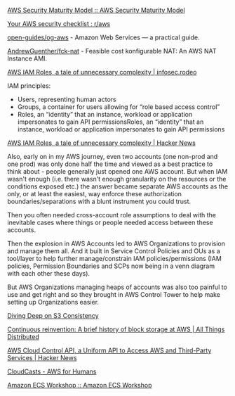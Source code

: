[AWS Security Maturity Model :: AWS Security Maturity Model](https://maturitymodel.security.aws.dev/en/model/)

[Your AWS security checklist : r/aws](https://www.reddit.com/r/aws/comments/w4iq79/your_aws_security_checklist/)

[open-guides/og-aws](https://github.com/open-guides/og-aws) - Amazon Web Services — a practical guide.

[AndrewGuenther/fck-nat](https://github.com/AndrewGuenther/fck-nat) - Feasible cost konfigurable NAT: An AWS NAT Instance AMI.

[AWS IAM Roles, a tale of unnecessary complexity | infosec.rodeo](https://infosec.rodeo/posts/thoughts-on-aws-iam/)

IAM principles:

- Users, representing human actors
- Groups, a container for users allowing for “role based access control”
- Roles, an “identity” that an instance, workload or application impersonates to gain API permissionsRoles, an “identity” that an instance, workload or application impersonates to gain API permissions

[AWS IAM Roles, a tale of unnecessary complexity | Hacker News](https://news.ycombinator.com/item?id=33566419)

Also, early on in my AWS journey, even two accounts (one non-prod and one prod) was only done half the time and viewed as a best practice to think about - people generally just opened one AWS account. But when IAM wasn't enough (i.e. there wasn't enough granularity on the resources or the conditions exposed etc.) the answer became separate AWS accounts as the only, or at least the easiest, way enforce these authorization boundaries/separations with a blunt instrument you could trust.

Then you often needed cross-account role assumptions to deal with the inevitable cases where things or people needed access between these accounts.

Then the explosion in AWS Accounts led to AWS Organizations to provision and manage them all. And it built in Service Control Policies and OUs as a tool/layer to help further manage/constrain IAM policies/permissions (IAM policies, Permission Boundaries and SCPs now being in a venn diagram with each other these days).

But AWS Organizations managing heaps of accounts was also too painful to use and get right and so they brought in AWS Control Tower to help make setting up Organizations easier.

[Diving Deep on S3 Consistency](https://www.allthingsdistributed.com/2021/04/s3-strong-consistency.html)

[Continuous reinvention: A brief history of block storage at AWS | All Things Distributed](https://www.allthingsdistributed.com/2024/08/continuous-reinvention-a-brief-history-of-block-storage-at-aws.html)

[AWS Cloud Control API, a Uniform API to Access AWS and Third-Party Services | Hacker News](https://news.ycombinator.com/item?id=28710179)

[CloudCasts - AWS for Humans](https://cloudcasts.io/)

[Amazon ECS Workshop :: Amazon ECS Workshop](https://ecsworkshop.com/)
